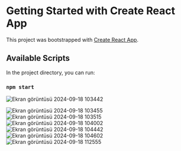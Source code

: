    # Getting Started with Create React App

This project was bootstrapped with [Create React App](https://github.com/facebook/create-react-app).

## Available Scripts  

In the project directory, you can run:

 
### `npm start`   

![Ekran görüntüsü 2024-09-18 103442](https://github.com/user-attachments/assets/dfe08d66-645b-4ce1-bd3e-5ec695c452a3)
 
![Ekran görüntüsü 2024-09-18 103455](https://github.com/user-attachments/assets/b941c479-9c7f-4e31-9063-1b9c90e4b6fb) 
![Ekran görüntüsü 2024-09-18 103515](https://github.com/user-attachments/assets/e4223d19-28c2-4ee9-b281-8a5ff83b1a05)
![Ekran görüntüsü 2024-09-18 104002](https://github.com/user-attachments/assets/d3ff919e-d581-48e8-8db9-433dcda586ec)
![Ekran görüntüsü 2024-09-18 104442](https://github.com/user-attachments/assets/2cc099d5-d9d6-47b5-b5aa-776232d8d64a)
![Ekran görüntüsü 2024-09-18 104602](https://github.com/user-attachments/assets/9d58cb8c-3532-4436-9a55-f6d81fa2fc19)
![Ekran görüntüsü 2024-09-18 112555](https://github.com/user-attachments/assets/035f0276-3ba0-4929-b5f3-2f12e5c90430)
